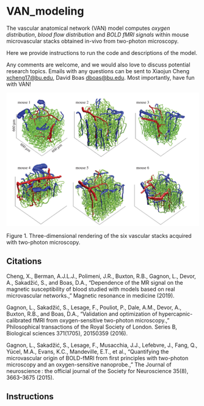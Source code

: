 # VAN_modeling

The vascular anatomical network (VAN) model computes *oxygen distribution*, *blood flow distribution* and *BOLD fMRI signals* within mouse  microvascular stacks obtained in-vivo from two-photon microscopy.

Here we provide instructions to run the code and descriptions of the model.

Any comments are welcome, and we would also love to discuss potential research topics. Emails with any questions can be sent to Xiaojun Cheng xcheng17@bu.edu, David Boas dboas@bu.edu. Most importantly, have fun with VAN!

![Figure](VANs.png)


 
Figure 1. Three-dimensional rendering of the six vascular stacks acquired with two-photon microscopy. 

## Citations
Cheng, X., Berman, A.J.L.J., Polimeni, J.R., Buxton, R.B., Gagnon, L., Devor, A., Sakadžić, S., and Boas, D.A., “Dependence of the MR signal on the magnetic susceptibility of blood studied with models based on real microvascular networks.,” Magnetic resonance in medicine (2019).

Gagnon, L., Sakadžić, S., Lesage, F., Pouliot, P., Dale, A.M., Devor, A., Buxton, R.B., and Boas, D.A., “Validation and optimization of hypercapnic-calibrated fMRI from oxygen-sensitive two-photon microscopy.,” Philosophical transactions of the Royal Society of London. Series B, Biological sciences 371(1705), 20150359 (2016).

Gagnon, L., Sakadžić, S., Lesage, F., Musacchia, J.J., Lefebvre, J., Fang, Q., Yücel, M.A., Evans, K.C., Mandeville, E.T., et al., “Quantifying the microvascular origin of BOLD-fMRI from first principles with two-photon microscopy and an oxygen-sensitive nanoprobe.,” The Journal of neuroscience : the official journal of the Society for Neuroscience 35(8), 3663–3675 (2015).


## Instructions

